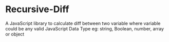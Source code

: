# Recursive-Diff
A JavaScript library to calculate diff between two variable where variable could be any valid JavaScript Data Type eg: string, Boolean, number, array or object
